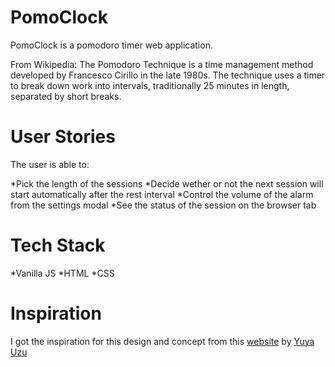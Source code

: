 # PomoClock
PomoClock is a pomodoro timer web application.

From Wikipedia: 
The Pomodoro Technique is a time management method developed by Francesco Cirillo in the late 1980s. The technique uses a timer to break down work into intervals, traditionally 25 minutes in length, separated by short breaks.

# User Stories
The user is able to:

*Pick the length of the sessions
*Decide wether or not the next session will start automatically after the rest interval
*Control the volume of the alarm from the settings modal
*See the status of the session on the browser tab

# Tech Stack

*Vanilla JS
*HTML
*CSS

# Inspiration
I got the inspiration for this design and concept from this [website](https://pomofocus.io/) by [Yuya Uzu](https://uzu.works/)



